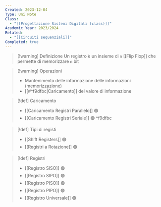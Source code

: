 ```yaml
---
Created: 2023-12-04
Type: Uni Note
Class:
  - "[[Progettazione Sistemi Digitali (class)]]"
Academic Year: 2023/2024
Related:
  - "[[Circuiti sequenziali]]"
Completed: true
---
```

>[!warning] Definizione
> Un registro è un insieme di `n` [[Flip Flop]] che permette di  memorizzare `n` bit


>[!warning] Operazioni
>- Mantenimento delle informazione delle informazioni (memorizzazione)
>- [[#^f9dfbc|Caricamento]] del valore di informazione


>[!def] Caricamento
>- [[Caricamento Registri Parallelo]] 🟢
>- [[Caricamento Registri Seriale]] 🟢
^f9dfbc


>[!def] Tipi di registi
>- [[Shift Registers]] 🟢
>- [[Registri a Rotazione]] 🟢


>[!def] Registri
>- [[Registro SISO]] 🟢
>- [[Registro SIPO]] 🟢
>- [[Registro PISO]] 🟢
>- [[Registro PIPO]] 🟢
>- [[Registro Universale]] 🟢
